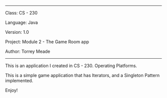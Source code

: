 *****************************************
Class: CS - 230

Language: Java

Version: 1.0

Project: Module 2 - The Game Room app

Author: Torrey Meade
*****************************************

This is an application I created in CS - 230.  Operating Platforms.

This is a simple game application that has Iterators, and a Singleton Pattern implemented.

Enjoy!
